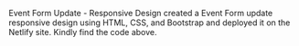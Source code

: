 Event Form Update - Responsive Design
created a Event Form update responsive design using HTML, CSS, and Bootstrap and deployed it on the Netlify site. Kindly find the code above.
